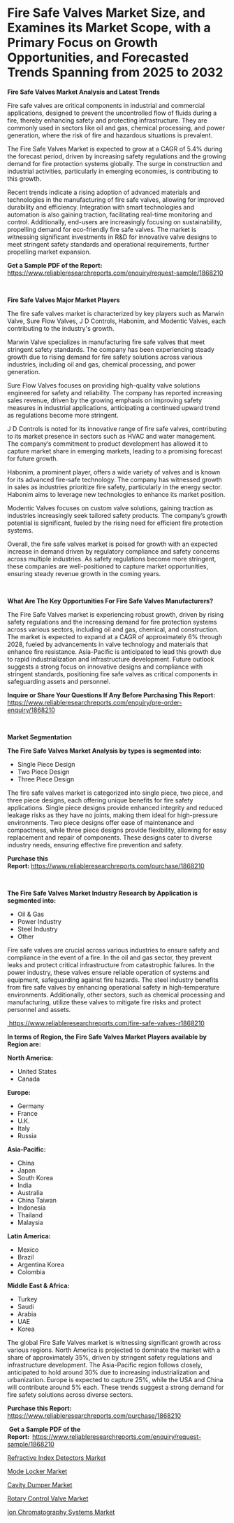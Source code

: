 <p><h1>Fire Safe Valves Market Size, and Examines its Market Scope, with a Primary Focus on Growth Opportunities, and Forecasted Trends Spanning from 2025 to 2032</h1></p><p><strong>Fire Safe Valves Market Analysis and Latest Trends</strong></p>
<p><p>Fire safe valves are critical components in industrial and commercial applications, designed to prevent the uncontrolled flow of fluids during a fire, thereby enhancing safety and protecting infrastructure. They are commonly used in sectors like oil and gas, chemical processing, and power generation, where the risk of fire and hazardous situations is prevalent.</p><p>The Fire Safe Valves Market is expected to grow at a CAGR of 5.4% during the forecast period, driven by increasing safety regulations and the growing demand for fire protection systems globally. The surge in construction and industrial activities, particularly in emerging economies, is contributing to this growth. </p><p>Recent trends indicate a rising adoption of advanced materials and technologies in the manufacturing of fire safe valves, allowing for improved durability and efficiency. Integration with smart technologies and automation is also gaining traction, facilitating real-time monitoring and control. Additionally, end-users are increasingly focusing on sustainability, propelling demand for eco-friendly fire safe valves. The market is witnessing significant investments in R&D for innovative valve designs to meet stringent safety standards and operational requirements, further propelling market expansion.</p></p>
<p><strong>Get a Sample PDF of the Report:&nbsp;</strong> <a href="https://www.reliableresearchreports.com/enquiry/request-sample/1868210?utm_campaign=37&utm_medium=2&utm_source=Github&utm_content=ia&utm_term=10042025&utm_id=fire-safe-valves">https://www.reliableresearchreports.com/enquiry/request-sample/1868210</a></p>
<p>&nbsp;</p>
<p><strong>Fire Safe Valves Major Market Players</strong></p>
<p><p>The fire safe valves market is characterized by key players such as Marwin Valve, Sure Flow Valves, J D Controls, Habonim, and Modentic Valves, each contributing to the industry's growth. </p><p>Marwin Valve specializes in manufacturing fire safe valves that meet stringent safety standards. The company has been experiencing steady growth due to rising demand for fire safety solutions across various industries, including oil and gas, chemical processing, and power generation.</p><p>Sure Flow Valves focuses on providing high-quality valve solutions engineered for safety and reliability. The company has reported increasing sales revenue, driven by the growing emphasis on improving safety measures in industrial applications, anticipating a continued upward trend as regulations become more stringent.</p><p>J D Controls is noted for its innovative range of fire safe valves, contributing to its market presence in sectors such as HVAC and water management. The company’s commitment to product development has allowed it to capture market share in emerging markets, leading to a promising forecast for future growth.</p><p>Habonim, a prominent player, offers a wide variety of valves and is known for its advanced fire-safe technology. The company has witnessed growth in sales as industries prioritize fire safety, particularly in the energy sector. Habonim aims to leverage new technologies to enhance its market position.</p><p>Modentic Valves focuses on custom valve solutions, gaining traction as industries increasingly seek tailored safety products. The company’s growth potential is significant, fueled by the rising need for efficient fire protection systems.</p><p>Overall, the fire safe valves market is poised for growth with an expected increase in demand driven by regulatory compliance and safety concerns across multiple industries. As safety regulations become more stringent, these companies are well-positioned to capture market opportunities, ensuring steady revenue growth in the coming years.</p></p>
<p>&nbsp;</p>
<p><strong>What Are The Key Opportunities For Fire Safe Valves Manufacturers?</strong></p>
<p><p>The Fire Safe Valves market is experiencing robust growth, driven by rising safety regulations and the increasing demand for fire protection systems across various sectors, including oil and gas, chemical, and construction. The market is expected to expand at a CAGR of approximately 6% through 2028, fueled by advancements in valve technology and materials that enhance fire resistance. Asia-Pacific is anticipated to lead this growth due to rapid industrialization and infrastructure development. Future outlook suggests a strong focus on innovative designs and compliance with stringent standards, positioning fire safe valves as critical components in safeguarding assets and personnel.</p></p>
<p><strong>Inquire or Share Your Questions If Any Before Purchasing This Report:</strong> <a href="https://www.reliableresearchreports.com/enquiry/pre-order-enquiry/1868210?utm_campaign=37&utm_medium=2&utm_source=Github&utm_content=ia&utm_term=10042025&utm_id=fire-safe-valves">https://www.reliableresearchreports.com/enquiry/pre-order-enquiry/1868210</a></p>
<p>&nbsp;</p>
<p><strong>Market Segmentation</strong></p>
<p><strong>The Fire Safe Valves Market Analysis by types is segmented into:</strong></p>
<p><ul><li>Single Piece Design</li><li>Two Piece Design</li><li>Three Piece Design</li></ul></p>
<p><p>The fire safe valves market is categorized into single piece, two piece, and three piece designs, each offering unique benefits for fire safety applications. Single piece designs provide enhanced integrity and reduced leakage risks as they have no joints, making them ideal for high-pressure environments. Two piece designs offer ease of maintenance and compactness, while three piece designs provide flexibility, allowing for easy replacement and repair of components. These designs cater to diverse industry needs, ensuring effective fire prevention and safety.</p></p>
<p><strong>Purchase this Report:&nbsp;</strong><a href="https://www.reliableresearchreports.com/purchase/1868210?utm_campaign=37&utm_medium=2&utm_source=Github&utm_content=ia&utm_term=10042025&utm_id=fire-safe-valves">https://www.reliableresearchreports.com/purchase/1868210</a></p>
<p>&nbsp;</p>
<p><strong>The Fire Safe Valves Market Industry Research by Application is segmented into:</strong></p>
<p><ul><li>Oil & Gas</li><li>Power Industry</li><li>Steel Industry</li><li>Other</li></ul></p>
<p><p>Fire safe valves are crucial across various industries to ensure safety and compliance in the event of a fire. In the oil and gas sector, they prevent leaks and protect critical infrastructure from catastrophic failures. In the power industry, these valves ensure reliable operation of systems and equipment, safeguarding against fire hazards. The steel industry benefits from fire safe valves by enhancing operational safety in high-temperature environments. Additionally, other sectors, such as chemical processing and manufacturing, utilize these valves to mitigate fire risks and protect personnel and assets.</p></p>
<p><a href="https://www.reliableresearchreports.com/fire-safe-valves-r1868210?utm_campaign=37&utm_medium=2&utm_source=Github&utm_content=ia&utm_term=10042025&utm_id=fire-safe-valves">&nbsp;https://www.reliableresearchreports.com/fire-safe-valves-r1868210</a></p>
<p><strong>In terms of Region, the Fire Safe Valves Market Players available by Region are:</strong></p>
<p>
    <p> <strong> North America: </strong>
        <ul>
            <li>United States</li>
            <li>Canada</li>
        </ul>
        </p> 
    <p> <strong> Europe: </strong>
        <ul>
            <li>Germany</li>
            <li>France</li>
            <li>U.K.</li>
            <li>Italy</li>
            <li>Russia</li>
        </ul>
        </p> 
    <p> <strong> Asia-Pacific: </strong>
        <ul>
            <li>China</li>
            <li>Japan</li>
            <li>South Korea</li>
            <li>India</li>
            <li>Australia</li>
            <li>China Taiwan</li>
            <li>Indonesia</li>
            <li>Thailand</li>
            <li>Malaysia</li>
        </ul>
        </p> 
    <p> <strong> Latin America: </strong>
        <ul>
            <li>Mexico</li>
            <li>Brazil</li>
            <li>Argentina Korea</li>
            <li>Colombia</li>
        </ul>
        </p> 
    <p> <strong> Middle East & Africa: </strong>
        <ul>
            <li>Turkey</li>
            <li>Saudi</li>
            <li>Arabia</li>
            <li>UAE</li>
            <li>Korea</li>
        </ul>
    </p>
    </p>
<p><p>The global Fire Safe Valves market is witnessing significant growth across various regions. North America is projected to dominate the market with a share of approximately 35%, driven by stringent safety regulations and infrastructure development. The Asia-Pacific region follows closely, anticipated to hold around 30% due to increasing industrialization and urbanization. Europe is expected to capture 25%, while the USA and China will contribute around 5% each. These trends suggest a strong demand for fire safety solutions across diverse sectors.</p></p>
<p><strong>Purchase this Report: </strong><a href="https://www.reliableresearchreports.com/purchase/1868210?utm_campaign=37&utm_medium=2&utm_source=Github&utm_content=ia&utm_term=10042025&utm_id=fire-safe-valves">https://www.reliableresearchreports.com/purchase/1868210</a></p>
<p>&nbsp;<strong>Get a Sample PDF of the Report:&nbsp;&nbsp;</strong><a href="https://www.reliableresearchreports.com/enquiry/request-sample/1868210?utm_campaign=37&utm_medium=2&utm_source=Github&utm_content=ia&utm_term=10042025&utm_id=fire-safe-valves">https://www.reliableresearchreports.com/enquiry/request-sample/1868210</a></p>
<p><strong></strong></p>
<p><p><a href="https://github.com/lenjakam/Market-Research-Report-List-1/blob/main/refractive-index-detectors-market.md?utm_campaign=37&utm_medium=2&utm_source=Github&utm_content=ia&utm_term=10042025&utm_id=fire-safe-valves">Refractive Index Detectors Market</a></p><p><a href="https://github.com/marfosamiko7/Market-Research-Report-List-1/blob/main/mode-locker-market.md?utm_campaign=37&utm_medium=2&utm_source=Github&utm_content=ia&utm_term=10042025&utm_id=fire-safe-valves">Mode Locker Market</a></p><p><a href="https://github.com/bawksmaedamu/Market-Research-Report-List-1/blob/main/cavity-dumper-market.md?utm_campaign=37&utm_medium=2&utm_source=Github&utm_content=ia&utm_term=10042025&utm_id=fire-safe-valves">Cavity Dumper Market</a></p><p><a href="https://github.com/gierlravasty/Market-Research-Report-List-1/blob/main/rotary-control-valve-market.md?utm_campaign=37&utm_medium=2&utm_source=Github&utm_content=ia&utm_term=10042025&utm_id=fire-safe-valves">Rotary Control Valve Market</a></p><p><a href="https://github.com/denuetkachci/Market-Research-Report-List-1/blob/main/ion-chromatography-systems-market.md?utm_campaign=37&utm_medium=2&utm_source=Github&utm_content=ia&utm_term=10042025&utm_id=fire-safe-valves">Ion Chromatography Systems Market</a></p></p>